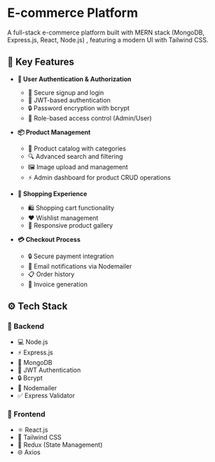 # E-commerce Platform

A full-stack e-commerce platform built with MERN stack (MongoDB, Express.js, React, Node.js) , featuring a modern UI with Tailwind CSS.

## 🌟 Key Features

- **👤 User Authentication & Authorization**
  - 🔐 Secure signup and login
  - 🎫 JWT-based authentication
  - 🔒 Password encryption with bcrypt
  - 👮 Role-based access control (Admin/User)

- **📦 Product Management**
  - 📑 Product catalog with categories
  - 🔍 Advanced search and filtering
  - 🖼️ Image upload and management
  - ⚡ Admin dashboard for product CRUD operations

- **🛒 Shopping Experience**
  - 🛍️ Shopping cart functionality
  - ❤️ Wishlist management
  - 📱 Responsive product gallery

- **💳 Checkout Process**
  - 🔒 Secure payment integration
  - 📧 Email notifications via Nodemailer
  - 📋 Order history
  - 📄 Invoice generation

## ⚙️ Tech Stack

### 🔹 Backend
- 💻 Node.js
- ⚡ Express.js
- 🍃 MongoDB
- 🔑 JWT Authentication
- 🔒 Bcrypt
- 📨 Nodemailer
- ✅ Express Validator

### 🔹 Frontend
- ⚛️ React.js
- 🎨 Tailwind CSS
- 🔄 Redux (State Management)
- 🌐 Axios
